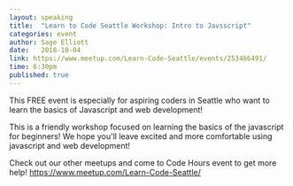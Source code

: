 ```yaml
---
layout: speaking
title:  "Learn to Code Seattle Workshop: Intro to Javsscript"
categories: event
author: Sage Elliott
date:   2018-10-04
link: https://www.meetup.com/Learn-Code-Seattle/events/253466491/
time: 6:30pm
published: true
---
```


This FREE event is especially for aspiring coders in Seattle who want to learn the basics of Javascript and web development!

This is a friendly workshop focused on learning the basics of the javascript for beginners! We hope you'll leave excited and more comfortable using javascript and web development!

Check out our other meetups and come to Code Hours event to get more help! https://www.meetup.com/Learn-Code-Seattle/